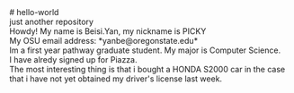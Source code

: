 <div><div># hello-world</div><div>just another repository</div><div>Howdy! My name is Beisi.Yan, my nickname is PICKY</div><div>My OSU email address: *yanbe@oregonstate.edu*</div><div>Im a first year pathway graduate student. My major is Computer Science.&nbsp;</div><div>I have alredy signed up for Piazza.</div><div>The most interesting thing is that i bought a HONDA S2000 car in the case that i have not yet obtained my driver's license last week.</div></div>
